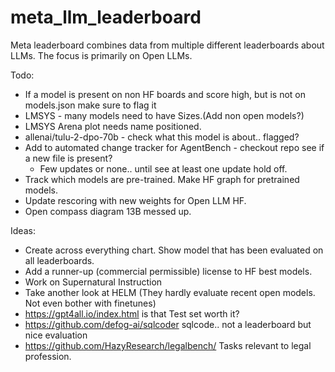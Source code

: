 # meta_llm_leaderboard
Meta leaderboard combines data from multiple different leaderboards about LLMs.
The focus is primarily on Open LLMs.

Todo:
- If a model is present on non HF boards and score high, but is not on models.json make sure to flag it
- LMSYS - many models need to have Sizes.(Add non open models?)
- LMSYS Arena  plot needs name positioned.
- allenai/tulu-2-dpo-70b - check what this model is about.. flagged?
- Add to automated change tracker for AgentBench - checkout repo see if a new file is present?
  - Few updates or none.. until see at least one update hold off.
- Track which models are pre-trained. Make HF graph for pretrained models.
- Update rescoring with new weights for Open LLM HF. 
- Open compass diagram 13B messed up. 

Ideas:
- Create across everything chart. Show model that has been evaluated on all leaderboards.
- Add a runner-up (commercial permissible) license to HF best models.
- Work on Supernatural Instruction
- Take another look at HELM (They hardly evaluate recent open models. Not even bother with finetunes)
- https://gpt4all.io/index.html is that Test set worth it?
- https://github.com/defog-ai/sqlcoder sqlcode.. not a leaderboard but nice evaluation
- https://github.com/HazyResearch/legalbench/ Tasks relevant to legal profession.